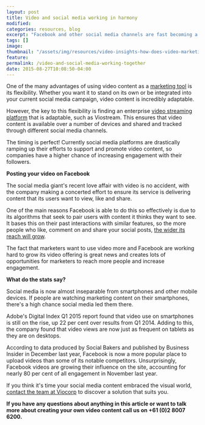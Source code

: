 ```yaml
---
layout: post
title: Video and social media working in harmony
modified:
categories: resources, blog
excerpt: "Facebook and other social media channels are fast becoming a viable network for distributing online video content, how can Viostream help you to leverage this interest? "
tags: []
image:
thumbnail: "/assets/img/resources/video-insights-how-does-video-marketing-fit-with-your-social-media-campaign.jpg"
feature:
permalink: /video-and-social-media-working-together
date: 2015-08-27T10:08:50-04:00
---
```


One of the many advantages of using video content as a <a href="/marketing-communications/">marketing tool</a> is its flexibility. Whether you want it to stand on its own or be integrated into your current social media campaign, video content is incredibly adaptable.

However, the key to this flexibility is finding an enterprise <a href="/platform/">video streaming platform</a> that is adaptable, such as Viostream. This ensures that video content is available over a number of devices and shared and tracked through different social media channels.

The timing is perfect! Currently social media platforms are drastically ramping up their efforts to support and promote video content, so companies have a higher chance of increasing engagement with their followers.

<strong>Posting your video on Facebook </strong>

The social media giant's recent love affair with video is no accident, with the company making a concerted effort to ensure its service is delivering content that its users want to view, like and share.

One of the main reasons Facebook is able to do this so effectively is due to its algorithms that seek to pair users with content it thinks they want to see. It bases this on their past interactions with similar features, so the more people who like, comment on and share your social posts, <a href="http://viocorp.com/reach/">the wider its reach will grow</a>.

The fact that marketers want to use video more and Facebook are working hard to grow its video offering is great news and creates lots of opportunities for marketers to reach more people and increase engagement.

<strong>What do the stats say?</strong>

Social media is now almost inseparable from smartphones and other mobile devices. If people are watching marketing content on their smartphones, there's a high chance social media led them there.

Adobe's Digital Index Q1 2015 report found that video use on smartphones is still on the rise, up 22 per cent over results from Q1 2014. Adding to this, the company found that video views are now just as frequent on tablets as they are on desktops.

According to data produced by Social Bakers and published by Business Insider in December last year, Facebook is now a more popular place to upload videos than some of its notable competitors. Unsurprisingly, Facebook videos are growing their influence on the site, accounting for nearly 80 per cent of all engagement in November last year.

If you think it's time your social media content embraced the visual world, <a href="http://viocorp.com/general-enquiry/">contact the team at Viocorp</a> to discover a solution that suits you.

<strong>If you have any questions about anything in this article or want to talk more about creating your own video content call us on +61 (0)2 8007 6200.</strong>